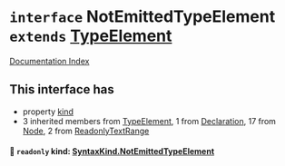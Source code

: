 # `interface` NotEmittedTypeElement `extends` [TypeElement](../interface.TypeElement/README.md)

[Documentation Index](../README.md)

## This interface has

- property [kind](#-readonly-kind-syntaxkindnotemittedtypeelement)
- 3 inherited members from [TypeElement](../interface.TypeElement/README.md), 1 from [Declaration](../interface.Declaration/README.md), 17 from [Node](../interface.Node/README.md), 2 from [ReadonlyTextRange](../interface.ReadonlyTextRange/README.md)


#### 📄 `readonly` kind: [SyntaxKind.NotEmittedTypeElement](../enum.SyntaxKind/README.md#notemittedtypeelement--355)



